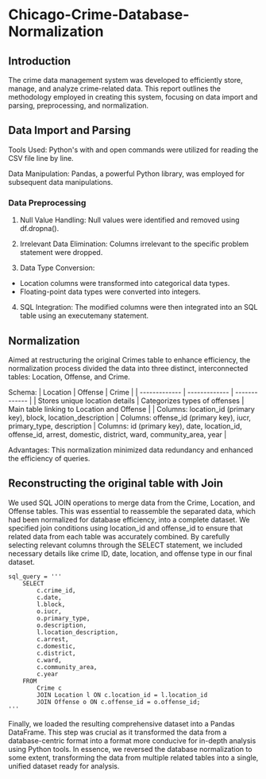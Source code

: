 # Chicago-Crime-Database-Normalization

## Introduction

The crime data management system was developed to efficiently store, manage, and analyze crime-related data. This report outlines the methodology employed in creating this system, focusing on data import and parsing, preprocessing, and normalization.

## Data Import and Parsing

Tools Used: Python's with and open commands were utilized for reading the CSV file line by line.

Data Manipulation: Pandas, a powerful Python library, was employed for subsequent data manipulations.

### Data Preprocessing

1. Null Value Handling: Null values were identified and removed using df.dropna().

2. Irrelevant Data Elimination: Columns irrelevant to the specific problem statement were dropped.

3. Data Type Conversion:
- Location columns were transformed into categorical data types.
- Floating-point data types were converted into integers.

4. SQL Integration: The modified columns were then integrated into an SQL table using an executemany statement.

## Normalization

Aimed at restructuring the original Crimes table to enhance efficiency, the normalization process divided the data into three distinct, interconnected tables: Location, Offense, and Crime.

Schema:
| Location | Offense | Crime |
| ------------- | ------------- | ------------- |
| Stores unique location details | Categorizes types of offenses | Main table linking to Location and Offense |
| Columns: location_id (primary key), block, location_description | Columns: offense_id (primary key), iucr, primary_type, description | Columns: id (primary key), date, location_id, offense_id, arrest, domestic, district, ward, community_area, year |


Advantages: This normalization minimized data redundancy and enhanced the efficiency of queries.

## Reconstructing the original table with Join

We used SQL JOIN operations to merge data from the Crime, Location, and Offense tables. This was essential to reassemble the separated data, which had been normalized for database efficiency, into a complete dataset. We specified join conditions using location_id and offense_id to ensure that related data from each table was accurately combined. By carefully selecting relevant columns through the SELECT statement, we included necessary details like crime ID, date, location, and offense type in our final dataset.

```
sql_query = '''
    SELECT
        c.crime_id,
        c.date,
        l.block,
        o.iucr,
        o.primary_type,
        o.description,
        l.location_description,
        c.arrest,
        c.domestic,
        c.district,
        c.ward,
        c.community_area,
        c.year
    FROM
        Crime c
        JOIN Location l ON c.location_id = l.location_id
        JOIN Offense o ON c.offense_id = o.offense_id;
'''
```

Finally, we loaded the resulting comprehensive dataset into a Pandas DataFrame. This step was crucial as it transformed the data from a database-centric format into a format more conducive for in-depth analysis using Python tools. In essence, we reversed the database normalization to some extent, transforming the data from multiple related tables into a single, unified dataset ready for analysis.
